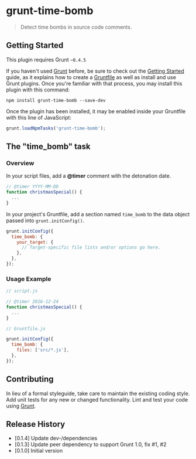 # grunt-time-bomb

> Detect time bombs in source code comments.

## Getting Started
This plugin requires Grunt `~0.4.5`

If you haven't used [Grunt](http://gruntjs.com/) before, be sure to check out the [Getting Started](http://gruntjs.com/getting-started) guide, as it explains how to create a [Gruntfile](http://gruntjs.com/sample-gruntfile) as well as install and use Grunt plugins. Once you're familiar with that process, you may install this plugin with this command:

```shell
npm install grunt-time-bomb --save-dev
```

Once the plugin has been installed, it may be enabled inside your Gruntfile with this line of JavaScript:

```js
grunt.loadNpmTasks('grunt-time-bomb');
```

## The "time_bomb" task

### Overview

In your script files, add a **@timer** comment with the detonation date. 
```js
// @timer YYYY-MM-DD
function christmasSpecial() {
  ...
}
```

In your project's Gruntfile, add a section named `time_bomb` to the data object passed into `grunt.initConfig()`.
```js
grunt.initConfig({
  time_bomb: {
    your_target: {
      // Target-specific file lists and/or options go here.
    },
  },
});
```

### Usage Example

```js
// script.js

// @timer 2016-12-24
function christmasSpecial() {
  ...
}
```

```js
// Gruntfile.js

grunt.initConfig({
  time_bomb: {
    files: ['src/*.js'],
  },
});
```

## Contributing
In lieu of a formal styleguide, take care to maintain the existing coding style. Add unit tests for any new or changed functionality. Lint and test your code using [Grunt](http://gruntjs.com/).

## Release History
* [0.1.4] Update dev-/dependencies
* [0.1.3] Update peer dependency to support Grunt 1.0, fix #1, #2
* [0.1.0] Initial version
